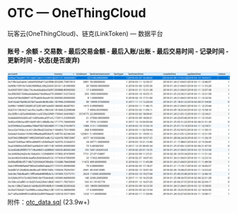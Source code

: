 # OTC — OneThingCloud

玩客云(OneThingCloud)、链克(LinkToken) — 数据平台

#### 账号 - 余额 - 交易数 - 最后交易金额 - 最后入账/出账 - 最后交易时间 - 记录时间 - 更新时间 - 状态(是否废弃)
![账户及交易数据](./otc_data.png)
附件：[otc_data.sql](http://p5gxe1cbp.bkt.clouddn.com/otc_data.sql) (23.9w+)
